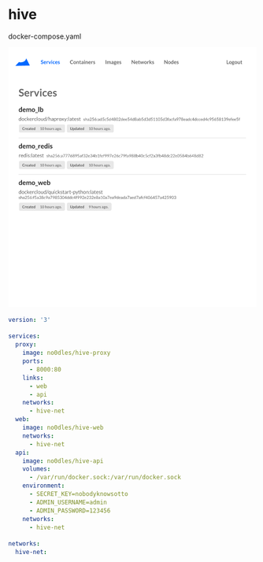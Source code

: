 # hive

docker-compose.yaml

![Alt text](/services_screenshot.png "Services")

```yaml
version: '3'

services:
  proxy:
    image: no0dles/hive-proxy
    ports:
      - 8000:80
    links:
      - web
      - api
    networks:
      - hive-net
  web:
    image: no0dles/hive-web
    networks:
      - hive-net
  api:
    image: no0dles/hive-api
    volumes:
      - /var/run/docker.sock:/var/run/docker.sock
    environment:
      - SECRET_KEY=nobodyknowsotto
      - ADMIN_USERNAME=admin
      - ADMIN_PASSWORD=123456
    networks:
      - hive-net

networks:
  hive-net:
```
